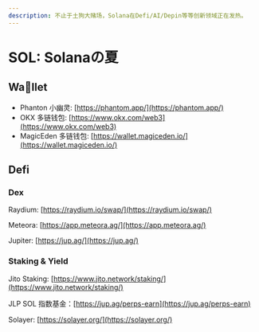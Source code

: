 ```yaml
---
description: 不止于土狗大赌场，Solana在Defi/AI/Depin等等创新领域正在发热。
---
```


# SOL: Solanaの夏

## Wallet

* Phanton 小幽灵: [https://phantom.app/](https://phantom.app/)
* OKX 多链钱包: [https://www.okx.com/web3](https://www.okx.com/web3)
* MagicEden 多链钱包: [https://wallet.magiceden.io/](https://wallet.magiceden.io/)

## Defi

### Dex

Raydium: [https://raydium.io/swap/](https://raydium.io/swap/)

Meteora: [https://app.meteora.ag/](https://app.meteora.ag/)

Jupiter: [https://jup.ag/](https://jup.ag/)

### Staking & Yield&#x20;

Jito Staking: [https://www.jito.network/staking/](https://www.jito.network/staking/)

JLP SOL 指数基金：[https://jup.ag/perps-earn](https://jup.ag/perps-earn)

Solayer: [https://solayer.org/](https://solayer.org/)

